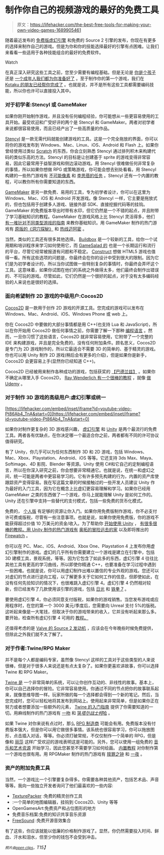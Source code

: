 # 制作你自己的视频游戏的最好的免费工具

> 原文：<https://lifehacker.com/the-best-free-tools-for-making-your-own-video-games-1689905461>

随着最近发布的 [免费版虚幻引擎](https://lifehacker.com/unreal-engine-4-is-now-free-for-all-budding-game-develo-1689019522) 和免费的 Source 2 引擎的发布，你现在有更多的选择来制作自己的游戏。但是为你和你的技能选择最好的引擎有点困难。让我们来看看一些适用于各种技能组合的最好的免费软件。

Watch

在真正深入研究这些工具之前，您至少需要有编程基础。但是无论是 [你是个孩子](https://lifehacker.com/how-and-why-to-teach-your-kids-to-code-510588878) 还是 [一个成年人](http://lifehacker.com/learn-to-code-the-full-beginners-guide-5744113)[我们都为你准备好了](http://lifehacker.com/five-best-programming-languages-for-first-time-learners-1494256243) 。至于制作你的第一个游戏，我们在 [Kotaku 的朋友已经帮你完成了](http://kotaku.com/a-beginners-guide-to-making-your-first-video-game-5979539) 。也就是说，并不是所有这些工具都需要编码技能，所以你也许可以直接投入其中。

### 对于初学者:Stencyl 或 GameMaker

如果你刚开始制作游戏，并且没有任何编程经验，你可能想从一些更容易使用的工具开始。最受欢迎和广受好评的两个是 Stencyl 和 GameMaker。两者对初学者来说都很容易使用，而且已经产出了一些高质量的作品。

[Stencyl](http://www.stencyl.com/) 是一款无需代码就能创建游戏的工具。这是一个完全拖放的界面，你可以将你的游戏发布到 Windows、Mac、Linux、iOS、Android 和 Flash 上。如果你曾经使用过类似 [Scratch](https://scratch.mit.edu/) 的东西，你会立刻熟悉 Stencyl 通过排列积木来构建代码的类似乐高的方法。Stencyl 的目标是让创建基于 sprite 的游戏变得非常容易，因此它最常用于益智游戏和侧边滚动游戏。用 Stencyl 很难做任何非常复杂的事情，所以如果你想做 RPG 或策略游戏，你可能会想去别处看看。用 Stencyl 构建的一些热门游戏有 [不可能像素](https://itunes.apple.com/app/impossible-pixel/id567396065) 和 [李思蓓的任务](http://www.zukisquest.com/) 。Stencyl 还有一个内置的教程，可以教你所有你需要知道的东西。

[GameMaker](https://www.yoyogames.com/studio) 是另一款免费、易用的工具，专为初学者设计，你可以在这里为 Windows、Mac、iOS 和 Android 开发游戏。像 Stencyl 一样，它主要是拖放式的，但也包括用于创建多人游戏、链接外部 SDK、直接挖掘代码等的挂钩。GameMaker 的免费版本导出时带有水印，但它仍然是一个不错的起点，并且附带了学习基础知识的教程。GameMaker 在游戏风格上比 Stencyl 灵活得多，他们 [有一堆针对不同类型游戏的指南](http://sandbox.yoyogames.com/make/tutorials) 来教你基础知识。用 GameMaker 制作的热门游戏有 [原版的《洞穴探秘》](http://spelunkyworld.com/original.html) 和 [热线迈阿密](http://hotlinemiami.com/) 。

当然，类似的工具还有很多其他选择。 [Buildbox](https://www.buildbox.com/game-business-challenge/) 是一个较新的工具，给你一个试用期和培训程序来学习如何使用它，而 [GameSalad 的](http://gamesalad.com/) 也是一个长期运行和流行的平台，尽管它经常被报道有问题和不稳定。 [Construct](https://www.scirra.com/construct2) 想做 HTML5 游戏也值得一看。所有这些选项的问题是，你最终会在你的设计中受到很大的限制。因为它们是为初学者设计的，所以当你试图做一些特别复杂的事情时，你最终会弄坏这个工具。这意味着，如果你试图在他们的系统之外做得太多，他们最终会制作出错误的、不可玩的游戏。尽管如此，它们仍然是一个很好的起点，对于没有太多编码经验的人来说也是很好的选择。

### 面向希望制作 2D 游戏的中级用户:Cocos2D

[Cocos2D](http://www.cocos2d-x.org/products#cocos2dx) 是一款用于创作 2D 游戏的开源工具。您完成的游戏可以发布在 Windows、Mac、Android、iOS、Windows Phone 或 web 上。

你在 Cocos2D 中要做的大部分事情都是用 C++(也支持 Lua 和 JavaScript)，所以在你开始用 Cocos2D 做任何事情之前，你需要了解一下那种 [编程语言](http://lifehacker.com/the-case-for-learning-c-as-your-first-programming-langu-1682070792) 。然而，一旦你习惯了这些语言，Cocos2D 就非常容易使用，它附带了一个完整的 IDE 来构建游戏，并且是完全免费的，没有任何附加条件。顾名思义，Cocos2D 是专门为 2D 游戏制作的，所以它最适合不需要 3D 的简单的、基于精灵的游戏。你也可以用 Unity 制作 2D 游戏(稍后会有更多的介绍)，但是如果你是新手，Cocos2D 会更容易上手(显然你已经知道 C++)。

Cocos2D 已经被用来制作各种成功的游戏，包括获奖的 [【巴德兰兹】](http://www.badlandgame.com/) 。如果你不确定从哪里入手 Cocos2D， [Ray Wenderlich 有一个很棒的教程](http://www.raywenderlich.com/25736/how-to-make-a-simple-iphone-game-with-cocos2d-2-x-tutorial) ，就像 [做 Udemy](https://www.udemy.com/cocos2d-101-creating-a-simple-game-for-iphone-from-scratch/) 。

### 对于制作 3D 游戏的高级用户:虚幻引擎或统一

 [https://lifehacker.com/embed/inset/iframe?id=youtube-video-Pt86Ab4_TnA&start=0](https://lifehacker.com/embed/inset/iframe?id=youtube-video-Pt86Ab4_TnA&start=0) 

如果你对制作更复杂的 3D 游戏感兴趣， [虚幻引擎](https://www.unrealengine.com) 和 [Unity](http://unity3d.com/5) 是两个最流行的免费工具。两者各有优缺点，在你决定哪一个最适合你之前，两者都有不同的许可协议值得研究。

有了 Unity，你几乎可以为任何东西制作 3D 和 2D 游戏，包括 Windows、Mac、Xbox、Playstation、Android、iOS 等等。它还支持 3ds Max、Maya、Softimage、4D 影院、Blender 等资源。Unity 使用 C#和它自己的定制编程语言，所以在你深入研究之前，你会想要非常精通它。也就是说，在统一和虚幻之间，统一可能是两者中更容易学习的。它有许多预先构建的行为，内置的资产库使跟踪资产变得容易。我在写这篇文章的时候接触过的一些开发人员建议 Unity 作为最好的入门工具，因为它在概念上比虚幻更容易理解和学习。如果你已经用 GameMaker 之类的东西做了一个游戏，你马上就能理解 Unity 是如何工作的。Unity 还在引擎中支持一些替代的支付模式，包括一些免费的货币化模式。

免费的， [个人版](http://unity3d.com/get-unity) 有足够的资源让你入门。如果你用免费版制作游戏，你不必支付许可费或版税，尽管有一些注意事项。也就是说，如果你使用免费版，你的游戏不能获得超过价值 10 万美元的资金/收入。为了帮助你 [开始使用 Unity](http://unity3d.com/learn/tutorials/modules) ， [有很多很棒的教程。用 Unity 制作的热门游戏有](http://www.digitaltutors.com/software/Unity-tutorials) [奥拓的冒险](http://altosadventure.com/)[远去的家](http://www.gonehomegame.com/) 以及即将推出的 [Firewatch](http://www.firewatchgame.com/) 。

你可以在 PC、Mac、iOS、Android、Xbox One、Playstation 4 上发布你用虚幻引擎制作的游戏。虚幻的几乎所有你需要建立一个游戏是建立在引擎中，包括 3D 建模工具，景观系统，等等。因为它包含了如此多的东西，虚幻引擎 4 往往比其他工具有更高的学习曲线，所以即使你精通 C++，也要准备在学习过程中遇到一些困难。也就是说，你可以用虚幻制作出难以置信的专业外观的游戏。您还可以对虚幻的节点进行逆向工程，以了解更多关于它如何工作的信息，但即使如此，在没有任何先验知识的情况下，也很难跳入虚幻引擎 4。虚幻引擎 4 仍然相对较新，但已经发布了几款使用该引擎的游戏，包括 [日光](http://en.wikipedia.org/wiki/Daylight_(video_game)) 和 [铁拳 7](http://us.tekken.com/#!/en/home) 。

要使用虚幻引擎 4，你必须同意支付版税，如果你的游戏销售。当您发布游戏或应用程序时，在您的第一个 3000 美元/季度后，您需要向 Unreal 支付 5%的版税。这听起来像是一大笔钱，但取决于你的游戏带来的收入，它并没有听起来那么多。要开始，检查所有虚幻引擎 4 可用的 [教程。](https://wiki.unrealengine.com/Videos)

还值得考虑的是 [Valve 的 Source 2 发动机](http://store.steampowered.com/news/16000/) ，应该会在今年晚些时候免费提供，但除此之外我们就不太了解了。

### 对于作者:Twine/RPG Maker

并不是每个人都是编码专家，虽然像 Stencyl 这样的工具对于这些类型的人来说很棒，但是对于很多人来说还是有点太复杂了。如果你更喜欢讲故事，你可以选择 Twine 和 RPG Maker。

[Twine 是](http://twinery.org/) 一个非常简单的系统，可以让你创作互动的、非线性的故事。基本上，你可以自己选择你的冒险。它非常容易使用。你通过不同的节点把你的故事联系起来，就像思维导图一样。玩家所做的每一个选择都会得到一个新的笔记。然后，当您完成时，您可以轻松地将其发布到网站上。使用起来非常简单，但是如果你正在努力或者想要添加一些额外的元素， [Twine 的入门指南](http://twinery.org/wiki/twine2:guide) 提供了你需要知道的一切。用麻线制作的热门游戏有 [一吻](http://www.logolalia.com/hypertexts/a-kiss.html) 和 [哭$塔尔战士柯$哈](http://porpentine.tumblr.com/post/40366802882/porpentine-presenting-cry-tal-warrior-ke-ha-this) 。

如果 Twine 对你来说有点过时，那么 [RPG 制造商](http://www.rpgmakerweb.com/download/free-programs) 可能会有用。免费版本没有付费版本强大，但是你可以用它做很多事情。该系统也很容易学习，你可以拖放图形，点击插入对话，等等。你必须打破常规，不仅仅制作一个简单的 RPG，但是像和 [丽莎](http://store.steampowered.com/app/335670/) 这样广受欢迎的游戏表明这是可能的。另外，您可以使用一组免费的 [音乐和艺术资源](http://www.rpgmakerweb.com/download/additional/other-materials) 开始学习，因此您甚至不需要学习如何绘画。 [内置教程](http://blog.rpgmakerweb.com/category/tutorials/) 对你制作第一个游戏也很有用。用 RPGMaker 制作的热门游戏有 [赎罪之钟](http://rpgmaker.net/games/349/) 和 [一夜](http://rpgmaker.net/games/1577/) 。

### 资产的附加免费工具

当然，一个游戏比一个引擎要复杂得多。你需要各种其他资产，包括艺术品、声音等等。我向一些独立开发者询问了他们最喜欢的一些内容:

*   [TexturePacker](http://www.cocos2d-x.org/) :免费的精灵创作工具
*   :一个简单的地图编辑器，挂钩到 Cocos2D、Unity 等等
*   OpenGamesArt:免费资产和占位图形的地方
*   免费音乐档案:免费的知识共享音乐资源
*   [FreeSound](http://www.freesound.org/) :免费开源音效集合

有了这些，你应该就能以低廉的价格制作游戏了。显然，你仍然需要投入时间、鲜血、汗水和泪水，但至少你的钱包不会受到冲击。

*<small>照片由</small>*[*<small>open clips</small>*](http://pixabay.com/en/tetris-computer-game-building-blocks-151430/)*<small>。</small>T15】*